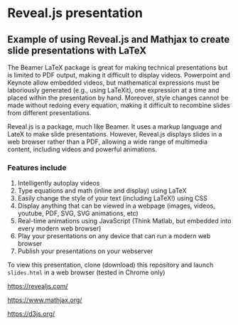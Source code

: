 # Reveal.js presentation
## Example of using Reveal.js and Mathjax to create slide presentations with LaTeX
The Beamer LaTeX package is great for making technical presentations but is limited to PDF output, making it difficult 
to display videos. Powerpoint and Keynote allow embedded videos, but mathematical expressions must be laboriously 
generated (e.g., using LaTeXit), one expression at a time and placed within the presentation by hand. Moreover, style 
changes cannot be made without redoing every equation, making it difficult to recombine slides from different 
presentations.

Reveal.js is a package, much like Beamer. It uses a markup language and LateX to make slide presentations. However, Reveal.js 
displays slides in a web browser rather than a PDF, allowing a wide range of multimedia content, including videos and powerful 
animations.
### Features include
  1. Intelligently autoplay videos
  2. Type equations and math (inline and display) using LaTeX
  3. Easily change the style of your text (including LaTeX!) using CSS
  4. Display anything that can be viewed in a webpage (images, videos, youtube, PDF, SVG, SVG animations, etc)
  5. Real-time animations using JavaScript (Think Matlab, but embedded into every modern web browser)
  6. Play your presentations on any device that can run a modern web browser
  7. Publish your presentations on your webserver

To view this presentation, clone (download) this repository and launch `slides.html` in a web browser (tested in Chrome only)


https://revealjs.com/

https://www.mathjax.org/

https://d3js.org/
